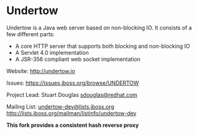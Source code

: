 Undertow
========

Undertow is a Java web server based on non-blocking IO. It consists of a few different parts:

* A core HTTP server that supports both blocking and non-blocking IO
* A Servlet 4.0 implementation
* A JSR-356 compliant web socket implementation

Website: http://undertow.io

Issues: https://issues.jboss.org/browse/UNDERTOW

Project Lead: Stuart Douglas <sdouglas@redhat.com>

Mailing List: undertow-dev@lists.jboss.org
http://lists.jboss.org/mailman/listinfo/undertow-dev

**This fork provides a consistent hash reverse proxy**
